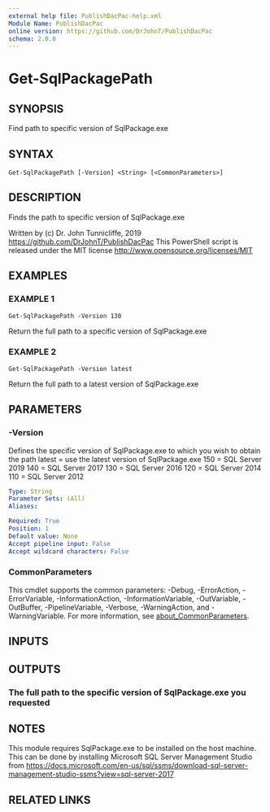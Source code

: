 ```yaml
---
external help file: PublishDacPac-help.xml
Module Name: PublishDacPac
online version: https://github.com/DrJohnT/PublishDacPac
schema: 2.0.0
---
```


# Get-SqlPackagePath

## SYNOPSIS
Find path to specific version of SqlPackage.exe

## SYNTAX

```
Get-SqlPackagePath [-Version] <String> [<CommonParameters>]
```

## DESCRIPTION
Finds the path to specific version of SqlPackage.exe

Written by (c) Dr.
John Tunnicliffe, 2019 https://github.com/DrJohnT/PublishDacPac
This PowerShell script is released under the MIT license http://www.opensource.org/licenses/MIT

## EXAMPLES

### EXAMPLE 1
```
Get-SqlPackagePath -Version 130
```

Return the full path to a specific version of SqlPackage.exe

### EXAMPLE 2
```
Get-SqlPackagePath -Version latest
```

Return the full path to a latest version of SqlPackage.exe

## PARAMETERS

### -Version
Defines the specific version of SqlPackage.exe to which you wish to obtain the path
    latest = use the latest version of SqlPackage.exe
    150 = SQL Server 2019
    140 = SQL Server 2017
    130 = SQL Server 2016
    120 = SQL Server 2014
    110 = SQL Server 2012

```yaml
Type: String
Parameter Sets: (All)
Aliases:

Required: True
Position: 1
Default value: None
Accept pipeline input: False
Accept wildcard characters: False
```

### CommonParameters
This cmdlet supports the common parameters: -Debug, -ErrorAction, -ErrorVariable, -InformationAction, -InformationVariable, -OutVariable, -OutBuffer, -PipelineVariable, -Verbose, -WarningAction, and -WarningVariable. For more information, see [about_CommonParameters](http://go.microsoft.com/fwlink/?LinkID=113216).

## INPUTS

## OUTPUTS

### The full path to the specific version of SqlPackage.exe you requested
## NOTES
This module requires SqlPackage.exe to be installed on the host machine.
This can be done by installing Microsoft SQL Server Management Studio from https://docs.microsoft.com/en-us/sql/ssms/download-sql-server-management-studio-ssms?view=sql-server-2017

## RELATED LINKS

